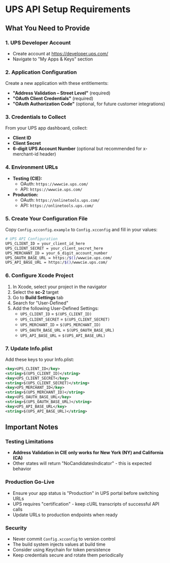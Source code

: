 # UPS API Setup Requirements

## What You Need to Provide

### 1. UPS Developer Account
- Create account at https://developer.ups.com/
- Navigate to "My Apps & Keys" section

### 2. Application Configuration
Create a new application with these entitlements:
- **"Address Validation – Street Level"** (required)
- **"OAuth Client Credentials"** (required)
- **"OAuth Authorization Code"** (optional, for future customer integrations)

### 3. Credentials to Collect
From your UPS app dashboard, collect:
- **Client ID** 
- **Client Secret**
- **6-digit UPS Account Number** (optional but recommended for x-merchant-id header)

### 4. Environment URLs
- **Testing (CIE):**
  - OAuth: `https://wwwcie.ups.com/`
  - API: `https://wwwcie.ups.com/`
- **Production:**
  - OAuth: `https://onlinetools.ups.com/`
  - API: `https://onlinetools.ups.com/`

### 5. Create Your Configuration File
Copy `Config.xcconfig.example` to `Config.xcconfig` and fill in your values:
```bash
# UPS API Configuration
UPS_CLIENT_ID = your_client_id_here
UPS_CLIENT_SECRET = your_client_secret_here
UPS_MERCHANT_ID = your_6_digit_account_number
UPS_OAUTH_BASE_URL = https:/$()/wwwcie.ups.com/
UPS_API_BASE_URL = https:/$()/wwwcie.ups.com/
```

### 6. Configure Xcode Project
1. In Xcode, select your project in the navigator
2. Select the **sc-2** target
3. Go to **Build Settings** tab
4. Search for "User-Defined"
5. Add the following User-Defined Settings:
   - `UPS_CLIENT_ID` = `$(UPS_CLIENT_ID)`
   - `UPS_CLIENT_SECRET` = `$(UPS_CLIENT_SECRET)`
   - `UPS_MERCHANT_ID` = `$(UPS_MERCHANT_ID)`
   - `UPS_OAUTH_BASE_URL` = `$(UPS_OAUTH_BASE_URL)`
   - `UPS_API_BASE_URL` = `$(UPS_API_BASE_URL)`

### 7. Update Info.plist
Add these keys to your Info.plist:
```xml
<key>UPS_CLIENT_ID</key>
<string>$(UPS_CLIENT_ID)</string>
<key>UPS_CLIENT_SECRET</key>
<string>$(UPS_CLIENT_SECRET)</string>
<key>UPS_MERCHANT_ID</key>
<string>$(UPS_MERCHANT_ID)</string>
<key>UPS_OAUTH_BASE_URL</key>
<string>$(UPS_OAUTH_BASE_URL)</string>
<key>UPS_API_BASE_URL</key>
<string>$(UPS_API_BASE_URL)</string>
```

## Important Notes

### Testing Limitations
- **Address Validation in CIE only works for New York (NY) and California (CA)**
- Other states will return "NoCandidatesIndicator" - this is expected behavior

### Production Go-Live
- Ensure your app status is "Production" in UPS portal before switching URLs
- UPS requires "certification" - keep cURL transcripts of successful API calls
- Update URLs to production endpoints when ready

### Security
- Never commit `Config.xcconfig` to version control
- The build system injects values at build time
- Consider using Keychain for token persistence
- Keep credentials secure and rotate them periodically
